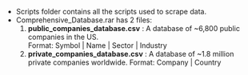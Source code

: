- Scripts folder contains all the scripts used to scrape data.
- Comprehensive_Database.rar has 2 files:
	1. **public_companies_database.csv** : A database of ~6,800 public companies in the US.  
	Format: Symbol | Name | Sector | Industry
	2. **private_companies_database.csv** : A database of ~1.8 million private companies worldwide.
	Format: Company | Country
